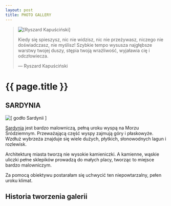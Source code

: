 ```yaml
---
layout: post
title: PHOTO GALLERY
---
```


<blockquote>
<img src="../../../../images/kapuscinski.gif" alt="[Ryszard Kapuściński]" />
<p>
Kiedy się spieszysz, nic nie widzisz, nic nie przeżywasz, 
niczego nie doświadczasz, nie myślisz! Szybkie tempo wysusza najgłębsze warstwy twojej duszy, 
stępia twoją wrażliwość, wyjaławia cię i odczłowiecza.
</p>
<p class="author"> — Ryszard Kapuściński</p>
</blockquote>

# {{ page.title }}


## SARDYNIA 
<img src="../../../../images/godlo.gif" alt="[ godło Sardynii ]" />
<p>
	<a href="http://pl.wikipedia.org/wiki/Sardynia">Sardynia</a>
	jest bardzo malowniczą, pełną uroku wyspą na Morzu Śródziemnym. 
	Przeważającą część wyspy zajmują góry i płaskowyże.
	Wzdłuż wybrzeża znajduje się wiele dużych, płytkich, słonowodnych lagun i rozlewisk. 
</p>

<p>
	Architekturę miasta tworzą nie wysokie kamieniczki. 
	A kamienne, wąskie uliczki pełne sklepików prowadzą do małych placy, tworząc to miejsce bardzo malowniczym.
</p>

<p>
	Za pomocą obiektywu postarałam się uchwycić ten niepowtarzalny, pełen uroku klimat.
</p>


## Historia tworzenia galerii


